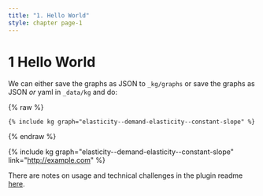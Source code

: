 ```yaml
---
title: "1. Hello World"
style: chapter page-1
---
```


# **1** Hello World

We can either save the graphs as JSON to `_kg/graphs` or save the graphs as JSON *or* yaml in `_data/kg` and do:

{% raw %}
``` liquid
{% include kg graph="elasticity--demand-elasticity--constant-slope" %}
```
{% endraw %}

{% include kg graph="elasticity--demand-elasticity--constant-slope" link="http://example.com" %}

There are notes on usage and technical challenges in the plugin readme [here](https://github.com/electricbookworks/electric-book-plugin-kg#readme).
